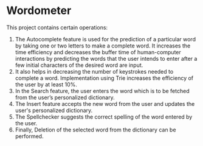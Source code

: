 # Wordometer

This project contains certain operations:
1) The Autocomplete feature is used for the prediction of a particular word by taking one
or two letters to make a complete word. It increases the time efficiency and decreases
the buffer time of human-computer interactions by predicting the words that the user
intends to enter after a few initial characters of the desired word are input.
2) It also helps in decreasing the number of keystrokes needed to complete a word.
Implementation using Trie increases the efficiency of the user by at least 10%.
3) In the Search feature, the user enters the word which is to be fetched from the user’s
personalized dictionary.
4) The Insert feature accepts the new word from the user and updates the user&#39;s
personalized dictionary.
5) The Spellchecker suggests the correct spelling of the word entered by the user.
6) Finally, Deletion of the selected word from the dictionary can be performed.
